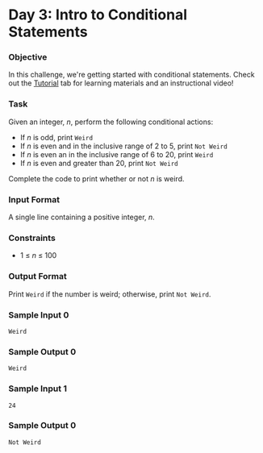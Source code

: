 # Day 3: Intro to Conditional Statements

### Objective

In this challenge, we're getting started with conditional statements.
Check out the [Tutorial](https://www.hackerrank.com/challenges/30-conditional-statements/tutorial)
tab for learning materials and an instructional video!

### Task

Given an integer, _n_, perform the following conditional actions:

* If _n_ is odd, print `Weird`
* If _n_ is even and in the inclusive range of 2 to 5, print `Not Weird`
* If _n_ is even an in the inclusive range of 6 to 20, print `Weird`
* If _n_ is even and greater than 20, print `Not Weird`

Complete the code to print whether or not _n_ is weird.

### Input Format

A single line containing a positive integer, _n_.

### Constraints

* 1 ≤ _n_ ≤ 100

### Output Format

Print `Weird` if the number is weird; otherwise, print `Not Weird`.


### Sample Input 0
```
Weird
```
### Sample Output 0
```
Weird
```
### Sample Input 1
```
24
```
### Sample Output 0
```
Not Weird
```

